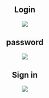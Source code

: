
<div align="center">
 <h2>Login</h2>
 <img src="https://media.discordapp.net/attachments/906201645791207424/906203848434155570/login.png?width=870&height=414">
 <h2>password</h2>
 <img src="https://media.discordapp.net/attachments/906201645791207424/906203849407213628/password.png?width=865&height=414">
 <h2>Sign in</h2>
 <img src="https://media.discordapp.net/attachments/906201645791207424/906203852662013962/sign.png?width=865&height=414">
</div>
